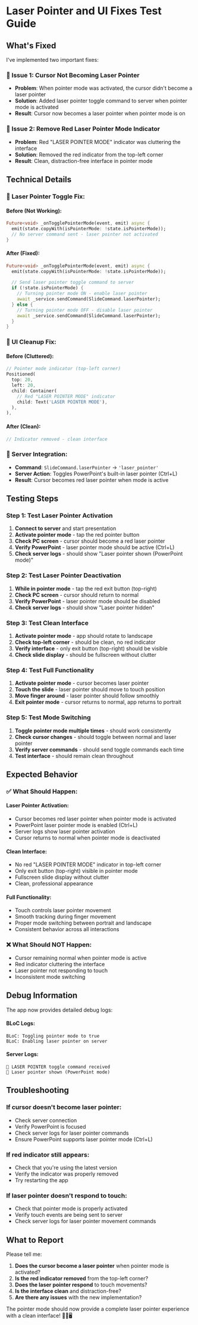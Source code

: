 # Laser Pointer and UI Fixes Test Guide

## What's Fixed

I've implemented two important fixes:

### **🎯 Issue 1: Cursor Not Becoming Laser Pointer**
- **Problem**: When pointer mode was activated, the cursor didn't become a laser pointer
- **Solution**: Added laser pointer toggle command to server when pointer mode is activated
- **Result**: Cursor now becomes a laser pointer when pointer mode is on

### **🎯 Issue 2: Remove Red Laser Pointer Mode Indicator**
- **Problem**: Red "LASER POINTER MODE" indicator was cluttering the interface
- **Solution**: Removed the red indicator from the top-left corner
- **Result**: Clean, distraction-free interface in pointer mode

## Technical Details

### **🔧 Laser Pointer Toggle Fix:**

#### **Before (Not Working):**
```dart
Future<void> _onTogglePointerMode(event, emit) async {
  emit(state.copyWith(isPointerMode: !state.isPointerMode));
  // No server command sent - laser pointer not activated
}
```

#### **After (Fixed):**
```dart
Future<void> _onTogglePointerMode(event, emit) async {
  emit(state.copyWith(isPointerMode: !state.isPointerMode));
  
  // Send laser pointer toggle command to server
  if (!state.isPointerMode) {
    // Turning pointer mode ON - enable laser pointer
    await _service.sendCommand(SlideCommand.laserPointer);
  } else {
    // Turning pointer mode OFF - disable laser pointer
    await _service.sendCommand(SlideCommand.laserPointer);
  }
}
```

### **🔧 UI Cleanup Fix:**

#### **Before (Cluttered):**
```dart
// Pointer mode indicator (top-left corner)
Positioned(
  top: 20,
  left: 20,
  child: Container(
    // Red "LASER POINTER MODE" indicator
    child: Text('LASER POINTER MODE'),
  ),
),
```

#### **After (Clean):**
```dart
// Indicator removed - clean interface
```

### **🔧 Server Integration:**
- **Command**: `SlideCommand.laserPointer` → `'laser_pointer'`
- **Server Action**: Toggles PowerPoint's built-in laser pointer (Ctrl+L)
- **Result**: Cursor becomes red laser pointer when mode is active

## Testing Steps

### **Step 1: Test Laser Pointer Activation**
1. **Connect to server** and start presentation
2. **Activate pointer mode** - tap the red pointer button
3. **Check PC screen** - cursor should become a red laser pointer
4. **Verify PowerPoint** - laser pointer mode should be active (Ctrl+L)
5. **Check server logs** - should show "Laser pointer shown (PowerPoint mode)"

### **Step 2: Test Laser Pointer Deactivation**
1. **While in pointer mode** - tap the red exit button (top-right)
2. **Check PC screen** - cursor should return to normal
3. **Verify PowerPoint** - laser pointer mode should be disabled
4. **Check server logs** - should show "Laser pointer hidden"

### **Step 3: Test Clean Interface**
1. **Activate pointer mode** - app should rotate to landscape
2. **Check top-left corner** - should be clean, no red indicator
3. **Verify interface** - only exit button (top-right) should be visible
4. **Check slide display** - should be fullscreen without clutter

### **Step 4: Test Full Functionality**
1. **Activate pointer mode** - cursor becomes laser pointer
2. **Touch the slide** - laser pointer should move to touch position
3. **Move finger around** - laser pointer should follow smoothly
4. **Exit pointer mode** - cursor returns to normal, app returns to portrait

### **Step 5: Test Mode Switching**
1. **Toggle pointer mode multiple times** - should work consistently
2. **Check cursor changes** - should toggle between normal and laser pointer
3. **Verify server commands** - should send toggle commands each time
4. **Test interface** - should remain clean throughout

## Expected Behavior

### **✅ What Should Happen:**

#### **Laser Pointer Activation:**
- Cursor becomes red laser pointer when pointer mode is activated
- PowerPoint laser pointer mode is enabled (Ctrl+L)
- Server logs show laser pointer activation
- Cursor returns to normal when pointer mode is deactivated

#### **Clean Interface:**
- No red "LASER POINTER MODE" indicator in top-left corner
- Only exit button (top-right) visible in pointer mode
- Fullscreen slide display without clutter
- Clean, professional appearance

#### **Full Functionality:**
- Touch controls laser pointer movement
- Smooth tracking during finger movement
- Proper mode switching between portrait and landscape
- Consistent behavior across all interactions

### **❌ What Should NOT Happen:**
- Cursor remaining normal when pointer mode is active
- Red indicator cluttering the interface
- Laser pointer not responding to touch
- Inconsistent mode switching

## Debug Information

The app now provides detailed debug logs:

#### **BLoC Logs:**
```
BLoC: Toggling pointer mode to true
BLoC: Enabling laser pointer on server
```

#### **Server Logs:**
```
🔴 LASER POINTER toggle command received
🔴 Laser pointer shown (PowerPoint mode)
```

## Troubleshooting

### **If cursor doesn't become laser pointer:**
- Check server connection
- Verify PowerPoint is focused
- Check server logs for laser pointer commands
- Ensure PowerPoint supports laser pointer mode (Ctrl+L)

### **If red indicator still appears:**
- Check that you're using the latest version
- Verify the indicator was properly removed
- Try restarting the app

### **If laser pointer doesn't respond to touch:**
- Check that pointer mode is properly activated
- Verify touch events are being sent to server
- Check server logs for laser pointer movement commands

## What to Report

Please tell me:
1. **Does the cursor become a laser pointer** when pointer mode is activated?
2. **Is the red indicator removed** from the top-left corner?
3. **Does the laser pointer respond** to touch movements?
4. **Is the interface clean** and distraction-free?
5. **Are there any issues** with the new implementation?

The pointer mode should now provide a complete laser pointer experience with a clean interface! 🎯📱🖥️
